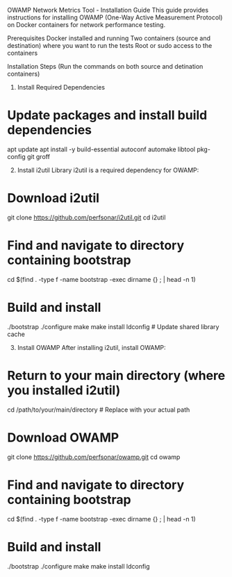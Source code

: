 OWAMP Network Metrics Tool - Installation Guide
This guide provides instructions for installing OWAMP (One-Way Active Measurement Protocol) on Docker containers for network performance testing.

Prerequisites
Docker installed and running
Two containers (source and destination) where you want to run the tests
Root or sudo access to the containers

Installation Steps (Run the commands on both source and detination containers)
1. Install Required Dependencies
# Update packages and install build dependencies
apt update
apt install -y build-essential autoconf automake libtool pkg-config git groff


2. Install i2util Library
i2util is a required dependency for OWAMP:
# Download i2util
git clone https://github.com/perfsonar/i2util.git
cd i2util

# Find and navigate to directory containing bootstrap
cd $(find . -type f -name bootstrap -exec dirname {} \; | head -n 1)

# Build and install
./bootstrap
./configure
make
make install
ldconfig  # Update shared library cache


3. Install OWAMP
After installing i2util, install OWAMP:
# Return to your main directory (where you installed i2util)
cd /path/to/your/main/directory  # Replace with your actual path

# Download OWAMP
git clone https://github.com/perfsonar/owamp.git
cd owamp

# Find and navigate to directory containing bootstrap
cd $(find . -type f -name bootstrap -exec dirname {} \; | head -n 1)

# Build and install
./bootstrap
./configure
make
make install
ldconfig